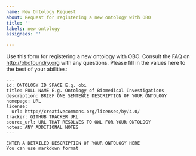 ```yaml
---
name: New Ontology Request
about: Request for registering a new ontology with OBO
title: ''
labels: new ontology
assignees: ''

---
```


Use this form for registering a new ontology with OBO. Consult the FAQ on http://obofoundry.org with any questions. Please fill in the values here to the best of your abilities:

```
---
id: ONTOLOGY ID SPACE E.g. obi
title: FULL NAME E.g. Ontology of Biomedical Investigations
description: BRIEF ONE SENTENCE DESCRIPTION OF YOUR ONTOLOGY
homepage: URL
license:
  url: http://creativecommons.org/licenses/by/4.0/
tracker: GITHUB TRACKER URL
source_url: URL THAT RESOLVES TO OWL FOR YOUR ONTOLOGY
notes: ANY ADDITIONAL NOTES
---

ENTER A DETAILED DESCRIPTION OF YOUR ONTOLOGY HERE
You can use markdown format

```
